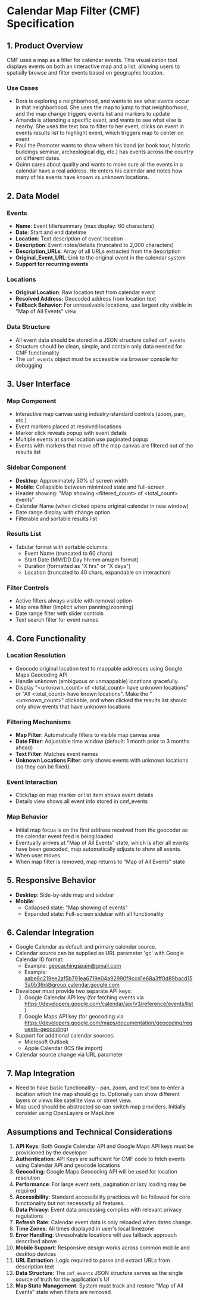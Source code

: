 
# Calendar Map Filter (CMF) Specification

## 1. Product Overview
CMF uses a map as a filter for calendar events. This visualization tool displays events on both an interactive map and a list, allowing users to spatially browse and filter events based on geographic location.

### Use Cases

- Dora is exploring a neighborhood, and wants to see what events occur in that neighborhood.
She uses the map to jump to that neighborhood, and the map change triggers events list and markers to update
- Amanda is attending a specific event, and wants to see what else is nearby.
She uses the text box to filter to her event, clicks on event in events results list to highlight event, which triggers map to center on event
- Paul the Promoter wants to show where his band (or book tour, historic buildings seminar, archeological dig, etc.) has events across the country on different dates. 
- Quinn cares about quality and wants to make sure all the events in a calendar have a real address.  He enters his calendar and notes how many of his events have known vs unknown locations.


## 2. Data Model

### Events
- **Name**: Event title/summary (max display: 60 characters)
- **Date**: Start and end datetime
- **Location**: Text description of event location
- **Description**: Event notes/details (truncated to 2,000 characters)
- **Description_URLs**: Array of all URLs extracted from the description
- **Original_Event_URL**: Link to the original event in the calendar system
- **Support for recurring events**

### Locations
- **Original Location**: Raw location text from calendar event
- **Resolved Address**: Geocoded address from location text
- **Fallback Behavior**: For unresolvable locations, use largest city visible in "Map of All Events" view

### Data Structure
- All event data should be stored in a JSON structure called `cmf_events`
- Structure should be clean, simple, and contain only data needed for CMF functionality
- The `cmf_events` object must be accessible via browser console for debugging

## 3. User Interface

### Map Component
- Interactive map canvas using industry-standard controls (zoom, pan, etc.)
- Event markers placed at resolved locations
- Marker click reveals popup with event details
- Multiple events at same location use paginated popup
- Events with markers that move off the map canvas are filtered out of the results list

### Sidebar Component
- **Desktop**: Approximately 50% of screen width
- **Mobile**: Collapsible between minimized state and full-screen
- Header showing: "Map showing <filtered_count> of <total_count> events"
- Calendar Name (when clicked opens original calendar in new window)
- Date range display with change option
- Filterable and sortable results list

### Results List
- Tabular format with sortable columns:
  - Event Name (truncated to 60 chars)
  - Start Date (MM/DD Day hh:mm am/pm format)
  - Duration (formatted as "X hrs" or "X days")
  - Location (truncated to 40 chars, expandable on interaction)

### Filter Controls
- Active filters always visible with removal option
- Map area filter (implicit when panning/zooming)
- Date range filter with slider controls
- Text search filter for event names

## 4. Core Functionality

### Location Resolution
- Geocode original location text to mappable addresses using Google Maps Geocoding API
- Handle unknown (ambiguous or unmappable) locations gracefully. 
- Display "<unknown_count> of <total_count> have unknown locations" or "All <total_count> have known locations". Make the "<unknown_count>" clickable, and when clicked the results list should only show events that have unknown locations 

### Filtering Mechanisms
- **Map Filter**: Automatically filters to visible map canvas area
- **Date Filter**: Adjustable time window (default: 1 month prior to 3 months ahead)
- **Text Filter**: Matches event names
- **Unknown Locations Filter**: only shows events with unknown locations (so they can be fixed).

### Event Interaction
- Click/tap on map marker or list item shows event details
- Details view shows all event info stored in cmf_events

### Map Behavior
- Initial map focus is on the first address received from the geocoder as the calendar event feed is being loaded
- Eventually arrives at "Map of All Events" state, which is after all events have been geocoded, map automatically adjusts to show all events.
- When user moves 
- When map filter is removed, map returns to "Map of All Events" state

## 5. Responsive Behavior
- **Desktop**: Side-by-side map and sidebar
- **Mobile**: 
  - Collapsed state: "Map showing <X> of <Y> events" 
  - Expanded state: Full-screen sidebar with all functionality

## 6. Calendar Integration
- Google Calendar as default and primary calendar source.
- Calendar source can be supplied as URL parameter 'gc' with Google Calendar ID format:
  - Example: geocachingspain@gmail.com
  - Example: aabe6c219ee2af5b791ea6719e04a92990f9ccd1e68a3ff0d89bacd153a0b36d@group.calendar.google.com
- Developer must provide two separate API keys:
  1. Google Calendar API key (for fetching events via https://developers.google.com/calendar/api/v3/reference/events/list)
  2. Google Maps API key (for geocoding via https://developers.google.com/maps/documentation/geocoding/requests-geocoding)
- Support for additional calendar sources:
  - Microsoft Outlook
  - Apple Calendar (ICS file import)
- Calendar source change via URL parameter

## 7. Map Integration
-  Need to have basic functionality - pan, zoom, and text box to enter a location which the map should go to.  Optionally can show different layers or views like satellite view or street view.
- Map used should be abstracted so can switch map providers.  Initially consider using OpenLayers or MapLibre

## Assumptions and Technical Considerations

1. **API Keys**: Both Google Calendar API and Google Maps API keys must be provisioned by the developer
2. **Authentication**: API Keys are sufficient for CMF code to fetch events using Calendar API and geocode locations
3. **Geocoding**: Google Maps Geocoding API will be used for location resolution
4. **Performance**: For large event sets, pagination or lazy loading may be required
5. **Accessibility**: Standard accessibility practices will be followed for core functionality but not necessarily all features. 
6. **Data Privacy**: Event data processing complies with relevant privacy regulations
7. **Refresh Rate**: Calendar event data is only reloaded when dates change.
8. **Time Zones**: All times displayed in user's local timezone
9. **Error Handling**: Unresolvable locations will use fallback approach described above
11. **Mobile Support**: Responsive design works across common mobile and desktop devices
12. **URL Extraction**: Logic required to parse and extract URLs from description text
13. **Data Structure**: The `cmf_events` JSON structure serves as the single source of truth for the application's UI
14. **Map State Management**: System must track and restore "Map of All Events" state when filters are removed



